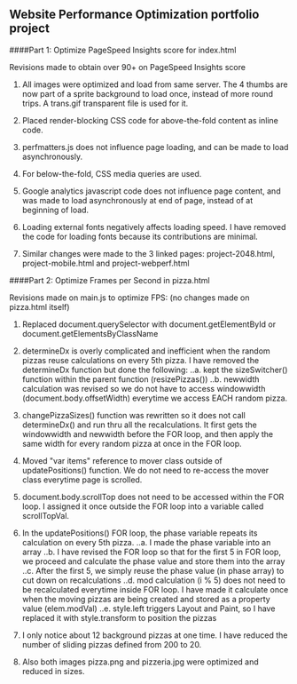 ## Website Performance Optimization portfolio project

####Part 1: Optimize PageSpeed Insights score for index.html

Revisions made to obtain over 90+ on PageSpeed Insights score

1. All images were optimized and load from same server. The 4 thumbs are now part of a sprite background to load once, instead of more round trips. A trans.gif transparent file is used for it.

2. Placed render-blocking CSS code for above-the-fold content as inline code.

3. perfmatters.js does not influence page loading, and can be made to load asynchronously.

4. For below-the-fold, CSS media queries are used.

5. Google analytics javascript code does not influence page content, and was made to load asynchronously at end of page, instead of at beginning of load.

6. Loading external fonts negatively affects loading speed.  I have removed the code for loading fonts because its contributions are minimal.

7. Similar changes were made to the 3 linked pages: project-2048.html, project-mobile.html and project-webperf.html


####Part 2: Optimize Frames per Second in pizza.html

Revisions made on main.js to optimize FPS: (no changes made on pizza.html itself)

1. Replaced document.querySelector with document.getElementById or document.getElementsByClassName

2. determineDx is overly complicated and inefficient when the random pizzas reuse calculations on every 5th pizza. I have removed the determineDx function but done the following:
    ..a. kept the sizeSwitcher() function within the parent function (resizePizzas())
    ..b. newwidth calculation was revised so we do not have to access windowwidth (document.body.offsetWidth) everytime we access EACH random pizza. 

3. changePizzaSizes() function was rewritten so it does not call determineDx() and run thru all the recalculations. It first gets the windowwidth and newwidth before the FOR loop, and then apply the same width for every random pizza at once in the FOR loop.

4. Moved "var items" reference to mover class outside of updatePositions() function. We do not need to re-access the mover class everytime page is scrolled.

5. document.body.scrollTop does not need to be accessed within the FOR loop. I assigned it once outside the FOR loop into a variable called scrollTopVal.

6. In the updatePositions() FOR loop, the phase variable repeats its calculation on every 5th pizza. 
    ..a. I made the phase variable into an array
    ..b. I have revised the FOR loop so that for the first 5 in FOR loop, we proceed and calculate the phase value and store them into the array
    ..c. After the first 5, we simply reuse the phase value (in phase array) to cut down on recalculations
    ..d. mod calculation (i % 5) does not need to be recalculated everytime inside FOR loop. I have made it calculate once when the moving pizzas are being created and stored as a property value (elem.modVal)
    ..e. style.left triggers Layout and Paint, so I have replaced it with style.transform to position the pizzas
    
7. I only notice about 12 background pizzas at one time. I have reduced the number of sliding pizzas defined from 200 to 20.

8. Also both images pizza.png and pizzeria.jpg were optimized and reduced in sizes.

